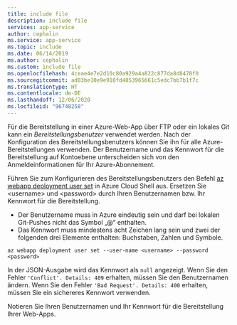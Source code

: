 ```yaml
---
title: include file
description: include file
services: app-service
author: cephalin
ms.service: app-service
ms.topic: include
ms.date: 06/14/2019
ms.author: cephalin
ms.custom: include file
ms.openlocfilehash: 4ceae4e7e2d10c80a929a4a822c877da8d8478f0
ms.sourcegitcommit: ad83be10e9e910fd4853965661c5edc7bb7b1f7c
ms.translationtype: HT
ms.contentlocale: de-DE
ms.lasthandoff: 12/06/2020
ms.locfileid: "96748258"
---
```

Für die Bereitstellung in einer Azure-Web-App über FTP oder ein lokales Git kann ein *Bereitstellungsbenutzer* verwendet werden. Nach der Konfiguration des Bereitstellungsbenutzers können Sie ihn für alle Azure-Bereitstellungen verwenden. Der Benutzername und das Kennwort für die Bereitstellung auf Kontoebene unterscheiden sich von den Anmeldeinformationen für Ihr Azure-Abonnement. 

Führen Sie zum Konfigurieren des Bereitstellungsbenutzers den Befehl [az webapp deployment user set](/cli/azure/webapp/deployment/user?view=azure-cli-latest#az-webapp-deployment-user-set) in Azure Cloud Shell aus. Ersetzen Sie \<username> und \<password> durch Ihren Benutzernamen bzw. Ihr Kennwort für die Bereitstellung. 

- Der Benutzername muss in Azure eindeutig sein und darf bei lokalen Git-Pushes nicht das Symbol „\@“ enthalten. 
- Das Kennwort muss mindestens acht Zeichen lang sein und zwei der folgenden drei Elemente enthalten: Buchstaben, Zahlen und Symbole. 

```azurecli-interactive
az webapp deployment user set --user-name <username> --password <password>
```

In der JSON-Ausgabe wird das Kennwort als `null` angezeigt. Wenn Sie den Fehler `'Conflict'. Details: 409` erhalten, müssen Sie den Benutzernamen ändern. Wenn Sie den Fehler `'Bad Request'. Details: 400` erhalten, müssen Sie ein sichereres Kennwort verwenden. 

Notieren Sie Ihren Benutzernamen und Ihr Kennwort für die Bereitstellung Ihrer Web-Apps.
